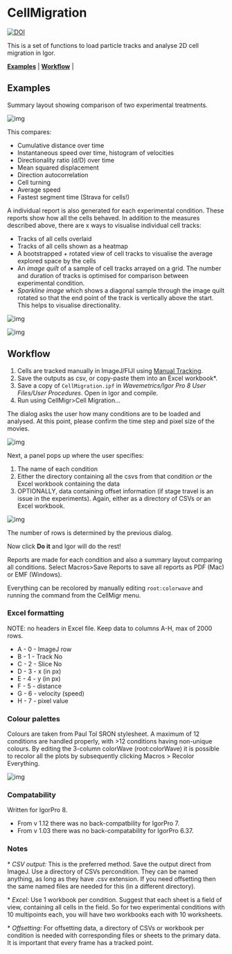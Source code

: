 # CellMigration

[![DOI](https://zenodo.org/badge/180952157.svg)](https://zenodo.org/badge/latestdoi/180952157)

This is a set of functions to load particle tracks and analyse 2D cell migration in Igor.

[**Examples**](#Examples) | [**Workflow**](#Workflow) |

## Examples

Summary layout showing comparison of two experimental treatments.

![img](img/summaryLayout.png?raw=true "image")

This compares:

* Cumulative distance over time
* Instantaneous speed over time, histogram of velocities
* Directionality ratio (d/D) over time
* Mean squared displacement
* Direction autocorrelation
* Cell turning
* Average speed
* Fastest segment time (Strava for cells!)

A individual report is also generated for each experimental condition. These reports show how all the cells behaved. In addition to the measures described above, there are x ways to visualise individual cell tracks:

* Tracks of all cells overlaid
* Tracks of all cells shown as a heatmap
* A bootstrapped + rotated view of cell tracks to visualise the average explored space by the cells
* An _image quilt_ of a sample of cell tracks arrayed on a grid. The number and duration of tracks is optimised for comparison between experimental condition.
* _Sparkline image_ which shows a diagonal sample through the image quilt rotated so that the end point of the track is vertically above the start. This helps to visualise directionality.

![img](img/Ctrl_layout.png?raw=true "image")

![img](img/Ctrl_layout2.png?raw=true "image")


## Workflow

1. Cells are tracked manually in ImageJ/FIJI using [Manual Tracking](http://rsbweb.nih.gov/ij/plugins/track/track.html).
2. Save the outputs as csv, or copy-paste them into an Excel workbook*.
3. Save a copy of `CellMigration.ipf` in *Wavemetrics/Igor Pro 8 User Files/User Procedures*. Open in Igor and compile.
4. Run using CellMigr>Cell Migration...

The dialog asks the user how many conditions are to be loaded and analysed. At this point, please confirm the time step and pixel size of the movies.

![img](img/ss_specify.png?raw=true "image")

Next, a panel pops up where the user specifies:

1. The name of each condition
2. Either the directory containing all the csvs from that condition *or* the Excel workbook containing the data
3. OPTIONALLY, data containing offset information (if stage travel is an issue in the experiments). Again, either as a directory of CSVs or an Excel workbook.

![img](img/ss_filepicker.png?raw=true "image")

The number of rows is determined by the previous dialog.

Now click **Do it** and Igor will do the rest!

Reports are made for each condition and also a summary layout comparing all conditions. Select Macros>Save Reports to save all reports as PDF (Mac) or EMF (Windows).

Everything can be recolored by manually editing `root:colorwave` and running the command from the CellMigr menu.

### Excel formatting

NOTE: no headers in Excel file. Keep data to columns A-H, max of 2000 rows.

* A - 0 - ImageJ row
* B - 1 - Track No
* C - 2 - Slice No
* D - 3 - x (in px)
* E - 4 - y (in px)
* F - 5 - distance
* G - 6 - velocity (speed)
* H - 7 - pixel value

### Colour palettes
Colours are taken from Paul Tol SRON stylesheet. A maximum of 12 conditions are handled properly, with >12 conditions having non-unique colours. By editing the 3-column colorWave (root:colorWave) it is possible to recolor all the plots by subsequently clicking Macros > Recolor Everything.

![img](img/colorPlot.png?raw=true "image")

### Compatability
Written for IgorPro 8.

- From v 1.12 there was no back-compatbility for IgorPro 7.
- From v 1.03 there was no back-compatability for IgorPro 6.37.

### Notes
\* *CSV output:* This is the preferred method. Save the output direct from ImageJ. Use a directory of CSVs percondition. They can be named anything, as long as they have .csv extension. If you need offsetting then the same named files are needed for this (in a different directory).

\*  *Excel:* Use 1 workbook per condition. Suggest that each sheet is a field of view, containing all cells in the field. So for two experimental conditions with 10 multipoints each, you will have two workbooks each with 10 worksheets.

\*  *Offsetting:* For offsetting data, a directory of CSVs or workbook per condition is needed with corresponding files or sheets to the primary data. It is important that every frame has a tracked point.